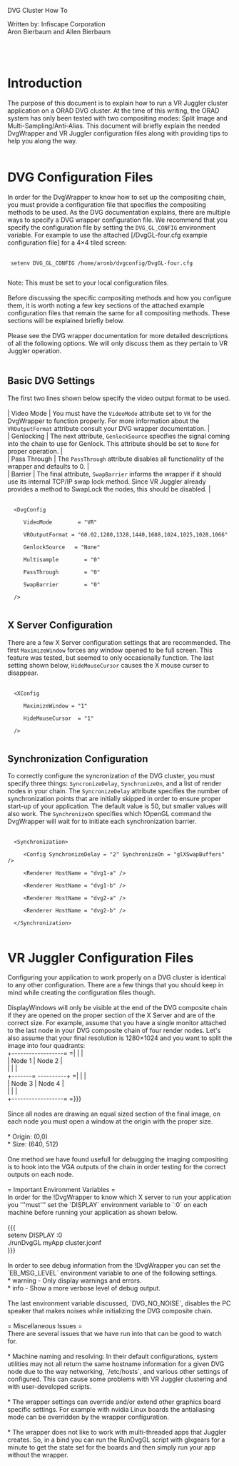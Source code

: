 DVG Cluster How To

Written by: Infiscape Corporation<br>
Aron Bierbaum and Allen Bierbaum<br>
<br>
<br>
<br>
<h1>Introduction</h1>
The purpose of this document is to explain how to run a VR Juggler cluster application on a ORAD DVG cluster. At the time of this writing, the ORAD system has only been tested with two compositing modes: Split Image and Multi-Sampling/Anti-Alias. This document will briefly explain the needed DvgWrapper and VR Juggler configuration files along with providing tips to help you along the way.<br>
<br>
<h1>DVG Configuration Files</h1>
In order for the DvgWrapper to know how to set up the compositing chain, you must provide a configuration file that specifies the compositing methods to be used. As the DVG documentation explains, there are multiple ways to specify a DVG wrapper configuration file. We recommend that you specify the configuration file by setting the <code>DVG_GL_CONFIG</code> environment variable. For example to use the attached [/DvgGL-four.cfg example configuration file] for a 4&times;4 tiled screen:<br>
<br>
<pre><code>	setenv DVG_GL_CONFIG /home/aronb/dvgconfig/DvgGL-four.cfg<br>
</code></pre>

Note: This must be set to your local configuration files.<br>
<br>
Before discussing the specific compositing methods and how you configure them, it is worth noting a few key sections of the attached example configuration files that remain the same for all compositing methods. These sections will be explained briefly below.<br>
<br>
Please see the DVG wrapper documentation for more detailed descriptions of all the following options.  We will only discuss them as they pertain to VR Juggler operation.<br>
<br>
<h2>Basic DVG Settings</h2>
The first two lines shown below specify the video output format to be used.<br>
<br>
| Video Mode | You must have the <code>VideoMode</code> attribute set to <code>VR</code> for the DvgWrapper to function properly. For more information about the <code>VROutputFormat</code> attribute consult your DVG wrapper documentation. |<br>
| Genlocking | The next attribute, <code>GenlockSource</code> specifies the signal coming into the chain to use for Genlock. This attribute should be set to <code>None</code> for proper operation.  |<br>
| Pass Through | The <code>PassThrough</code> attribute disables all functionality of the wrapper and defaults to 0. |<br>
| Barrier | The final attribute, <code>SwapBarrier</code> informs the wrapper if it should use its internal TCP/IP swap lock method. Since VR Juggler already provides a method to SwapLock the nodes, this should be disabled. |<br>
<br>
<pre><code>  &lt;DvgConfig<br>
	 VideoMode		  = "VR"<br>
	 VROutputFormat	= "60.02,1280,1328,1440,1688,1024,1025,1028,1066"<br>
	 GenlockSource	 = "None"<br>
	 Multisample		= "0"	<br>
	 PassThrough		= "0"<br>
	 SwapBarrier		= "0"<br>
  /&gt;<br>
</code></pre>

<h2>X Server Configuration</h2>
There are a few X Server configuration settings that are recommended. The first <code>MaximizeWindow</code> forces any window opened to be full screen. This feature was tested, but seemed to only occasionally function. The last setting shown below, <code>HideMouseCursor</code> causes the X mouse curser to disappear.<br>
<br>
<pre><code>  &lt;XConfig<br>
	 MaximizeWindow	= "1"<br>
	 HideMouseCursor  = "1"<br>
  /&gt;<br>
</code></pre>

<h2>Synchronization Configuration</h2>
To correctly configure the syncronization of the DVG cluster, you must specify three things: <code>SyncronizeDelay</code>, <code>SynchronizeOn</code>, and a list of render nodes in your chain. The <code>SyncronizeDelay</code> attribute specifies the number of synchronization points that are initially skipped in order to ensure proper start-up of your application. The default value is 50, but smaller values will also work. The <code>SynchronizeOn</code> specifies which !OpenGL command the DvgWrapper will wait for to initiate each synchronization barrier.<br>
<br>
<pre><code>  &lt;Synchronization&gt;<br>
	 &lt;Config SynchronizeDelay = "2" SynchronizeOn = "glXSwapBuffers" /&gt;<br>
	 &lt;Renderer HostName = "dvg1-a" /&gt;<br>
	 &lt;Renderer HostName = "dvg1-b" /&gt;<br>
	 &lt;Renderer HostName = "dvg2-a" /&gt;<br>
	 &lt;Renderer HostName = "dvg2-b" /&gt;<br>
  &lt;/Synchronization&gt;<br>
</code></pre>

<h1>VR Juggler Configuration Files</h1>
Configuring your application to work properly on a DVG cluster is identical to any other configuration. There are a few things that you should keep in mind while creating the configuration files though.<br>
<br>
DisplayWindows will only be visible at the end of the DVG composite chain if they are opened on the proper section of the X Server and are of the correct size. For example, assume that you have a single monitor attached to the last node in your DVG composite chain of four render nodes. Let's also assume that your final resolution is 1280&times;1024 and you want to split the image into four quadrants:<br>
+------------------=  =|			 |			 |<br>
|  Node 1  |  Node 2  |<br>
|			 |			 |<br>
+-------= ----------+ =|			 |			 |<br>
|  Node 3  |  Node 4  |<br>
|			 |			 |<br>
+------------------=  =}}}<br>
<br>
Since all nodes are drawing an equal sized section of the final image, on each node you must open a window at the origin with the proper size.<br>
<br>
	* Origin: (0,0)<br>
	* Size: (640, 512)<br>
<br>
One method we have found usefull for debugging the imaging compositing is to hook into the VGA outputs of the chain in order testing for the correct outputs on each node.<br>
<br>
=  Important Environment Variables =<br>
In order for the !DvgWrapper to know which X server to run your application you '''must''' set the `DISPLAY` environment variable to `:0` on each machine before running your application as shown below.<br>
<br>
{{{<br>
	setenv DISPLAY :0<br>
	./runDvgGL myApp cluster.jconf<br>
}}}<br>
<br>
In order to see debug information from the !DvgWrapper you can set the `EB_MSG_LEVEL` environment variable to one of the following settings.<br>
	* warning - Only display warnings and errors.<br>
	* info - Show a more verbose level of debug output.<br>
<br>
The last environment variable discussed, `DVG_NO_NOISE`, disables the PC speaker that makes noises while initializing the DVG composite chain.<br>
<br>
=  Miscellaneous Issues =<br>
There are several issues that we have run into that can be good to watch for.<br>
<br>
	* Machine naming and resolving: In their default configurations, system utilities may not all return the same hostname information for a given DVG node due to the way networking, `/etc/hosts`, and various other settings of configured.  This can cause some problems with VR Juggler clustering and with user-developed scripts.<br>
<br>
	* The wrapper settings can override and/or extend other graphics board specific settings.  For example with nvidia Linux boards the antialiasing mode can be overridden by the wrapper configuration.<br>
<br>
	* The wrapper does not like to work with multi-threaded apps that Juggler creates.  So, in a bind you can run the RunDvgGL script with glxgears for a minute to get the state set for the boards and then simply run your app without the wrapper.<br>
<br>
<br>
<br>
</code></pre>